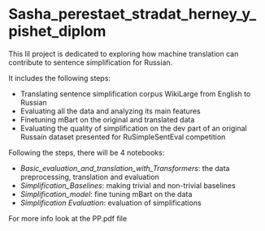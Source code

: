 # Sasha_perestaet_stradat_herney_y_pishet_diplom

This lil project is dedicated to exploring how machine translation can contribute to sentence simplification for Russian.

It includes the following steps:
* Translating sentence simplification corpus WikiLarge from English to Russian 
* Evaluating all the data and analyzing its main features
* Finetuning mBart on the original and translated data
* Evaluating the quality of simplification on the dev part of an original Russain dataset presented for RuSimpleSentEval competition

Following the steps, there will be 4 notebooks:
* *Basic_evaluation_and_translation_with_Transformers*: the data preprocessing, translation and evaluation
* *Simplification_Baselines*: making trivial and non-trivial baselines
* *Simplification_model*: fine tuning mBart on the data
* *Simplification Evaluation*: evaluation of simplifications

For more info look at the PP.pdf file
